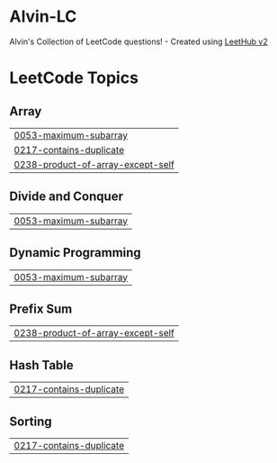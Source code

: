 # Alvin-LC
Alvin's Collection of LeetCode questions! - Created using [LeetHub v2](https://github.com/arunbhardwaj/LeetHub-2.0)

<!---LeetCode Topics Start-->
# LeetCode Topics
## Array
|  |
| ------- |
| [0053-maximum-subarray](https://github.com/AlvinRuan/Alvin-LC/tree/master/0053-maximum-subarray) |
| [0217-contains-duplicate](https://github.com/AlvinRuan/Alvin-LC/tree/master/0217-contains-duplicate) |
| [0238-product-of-array-except-self](https://github.com/AlvinRuan/Alvin-LC/tree/master/0238-product-of-array-except-self) |
## Divide and Conquer
|  |
| ------- |
| [0053-maximum-subarray](https://github.com/AlvinRuan/Alvin-LC/tree/master/0053-maximum-subarray) |
## Dynamic Programming
|  |
| ------- |
| [0053-maximum-subarray](https://github.com/AlvinRuan/Alvin-LC/tree/master/0053-maximum-subarray) |
## Prefix Sum
|  |
| ------- |
| [0238-product-of-array-except-self](https://github.com/AlvinRuan/Alvin-LC/tree/master/0238-product-of-array-except-self) |
## Hash Table
|  |
| ------- |
| [0217-contains-duplicate](https://github.com/AlvinRuan/Alvin-LC/tree/master/0217-contains-duplicate) |
## Sorting
|  |
| ------- |
| [0217-contains-duplicate](https://github.com/AlvinRuan/Alvin-LC/tree/master/0217-contains-duplicate) |
<!---LeetCode Topics End-->